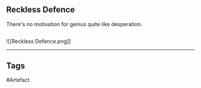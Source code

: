 ## Reckless Defence
There's no motivation for genius
quite like desperation.
## 
![[Reckless Defence.png]]

---
## Tags
#Artefact